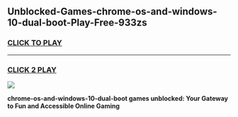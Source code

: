 
## Unblocked-Games-chrome-os-and-windows-10-dual-boot-Play-Free-933zs
<h3>
<a href="https://premium76.site?title=chrome-os-and-windows-10-dual-boot&ref=21A">CLICK TO PLAY</a></h3>
<hr>

<h3>
<a href="https://premium76.site?title=chrome-os-and-windows-10-dual-boot&ref=21A">CLICK 2 PLAY</a>
  
</h3>

<a href="https://premium76.site?title=chrome-os-and-windows-10-dual-boot&ref=21A"><img src="https://clearcache.store/games.png"></a>


**chrome-os-and-windows-10-dual-boot games unblocked: Your Gateway to Fun and Accessible Online Gaming**

